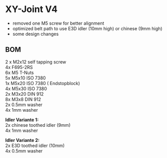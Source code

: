 # XY-Joint V4  

- removed one M5 screw for better alignment
- optimized belt path to use E3D idler (10mm high) or chinese (9mm high)
- some design changes

## BOM  
2 x M2x12 self tapping screw  
4x F695-2RS  
6x M5 T-Nuts  
5x M5x10 ISO 7380  
1x M5x20 ISO 7380 ( Endstopblock)  
4x M5x30 ISO 7380  
2x M3x20 DIN 912  
8x M3x8 DIN 912  
2x 0.5mm washer  
4x 1mm washer  

**Idler Variante 1:**  
2x chinese toothed idler (9mm)  
4x 1mm washer  

**Idler Variante 2:**  
2x E3D toothed idler (10mm)  
4x 0.5mm washer  